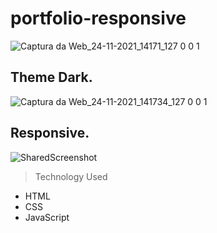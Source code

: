 # portfolio-responsive

![Captura da Web_24-11-2021_14171_127 0 0 1](https://user-images.githubusercontent.com/82457267/143285547-2be696c4-ffda-4f35-a527-8861793914d1.jpeg)
## Theme Dark.
![Captura da Web_24-11-2021_141734_127 0 0 1](https://user-images.githubusercontent.com/82457267/143285562-6a714718-fdbe-4bb4-82d3-001ad35c2343.jpeg)
## Responsive.
![SharedScreenshot](https://user-images.githubusercontent.com/82457267/143285583-cad9348b-fa13-4a2f-958e-a418b2c1b6d4.jpg)

> Technology Used
+ HTML
+ CSS
+ JavaScript
